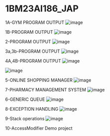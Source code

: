 # 1BM23AI186_JAP
1A-GYM PROGRAM OUTPUT
![image](https://github.com/user-attachments/assets/f28d6a10-13f7-4a6f-8517-9262cc15af5c)

1B-PROGRAM OUTPUT
![image](https://github.com/user-attachments/assets/fc6ece18-d06a-47ce-b767-2918857cfcfa)

2-PROGRAM OUTPUT
![image](https://github.com/user-attachments/assets/cac8119c-dd7b-4c30-86cb-aec30424707a)

3a,3b-PROGRAM OUTPUT
![image](https://github.com/user-attachments/assets/fba7ec08-0eb7-45a9-9849-5c1425dc7d57)

4A,4B-PROGRAM OUTPUT
![image](https://github.com/user-attachments/assets/0ccc826d-fd06-4e92-90ea-93b0f8191e77)

![image](https://github.com/user-attachments/assets/d966858a-7f21-4aa0-b413-44ac78661686)

5-ONLINE SHOPPING MANAGER
![image](https://github.com/user-attachments/assets/dc972047-b09b-411f-8c4f-d36f8109d893)

7-PHARMACY MANAGEMENT SYSTEM
![image](https://github.com/user-attachments/assets/8ac92de1-02e3-4c78-858d-c242cd00f063)

6-GENERIC QUEUE
![image](https://github.com/user-attachments/assets/4c239f0c-c4da-4c02-95d4-313a18fbabea)

8-EXCEPTION HANDLING
![image](https://github.com/user-attachments/assets/7698568c-923a-48cd-8b31-71bd630ba255)

9-Stack operations
![image](https://github.com/user-attachments/assets/e6500a9d-30d5-4954-adfb-385aeb51bb51)

10-AccessModifier Demo project



